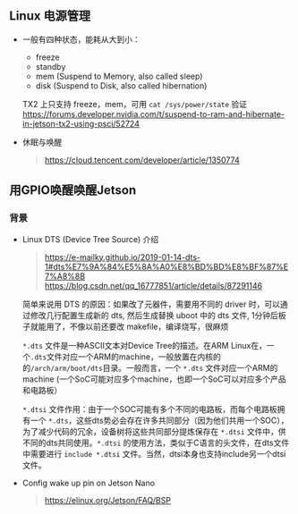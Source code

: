 ## Linux 电源管理
* 一般有四种状态，能耗从大到小：
    * freeze
    * standby
    * mem (Suspend to Memory, also called sleep) 
    * disk (Suspend to Disk, also called hibernation)  

    TX2 上只支持 freeze，mem，可用 `cat /sys/power/state` 验证
    https://forums.developer.nvidia.com/t/suspend-to-ram-and-hibernate-in-jetson-tx2-using-psci/52724  

* 休眠与唤醒 
    > https://cloud.tencent.com/developer/article/1350774


## 用GPIO唤醒唤醒Jetson
### 背景
* Linux DTS (Device Tree Source) 介绍 
    > https://e-mailky.github.io/2019-01-14-dts-1#dts%E7%9A%84%E5%8A%A0%E8%BD%BD%E8%BF%87%E7%A8%8B  
    > https://blog.csdn.net/qq_16777851/article/details/87291146 

    简单来说用 DTS 的原因：如果改了元器件，需要用不同的 driver 时，可以通过修改几行配置生成新的 dts, 然后生成替换 uboot 中的 dts 文件, 1分钟后板子就能用了，不像以前还要改 makefile，编译烧写，很麻烦

    `*.dts` 文件是一种ASCII文本对Device Tree的描述。在ARM Linux在，一个`.dts`文件对应一个ARM的machine，一般放置在内核的的`/arch/arm/boot/dts`目录。一般而言，一个 `*.dts` 文件对应一个ARM的machine (一个SoC可能对应多个machine，也即一个SoC可以对应多个产品和电路板）

    `*.dtsi` 文件作用：由于一个SOC可能有多个不同的电路板，而每个电路板拥有一个 `*.dts`，这些dts势必会存在许多共同部分（因为他们共用一个SOC），为了减少代码的冗余，设备树将这些共同部分提炼保存在 `*.dtsi` 文件中，供不同的dts共同使用。`*.dtsi` 的使用方法，类似于C语言的头文件，在dts文件中需要进行 `include *.dtsi` 文件。当然，dtsi本身也支持include另一个dtsi文件。

* Config wake up pin on Jetson Nano
    > https://elinux.org/Jetson/FAQ/BSP